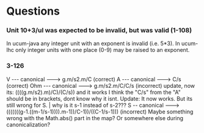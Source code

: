 # Questions

### Unit 10+3/ul was expected to be invalid, but was valid (1-108)

In ucum-java any integer unit with an exponent is invalid (i.e. 5*3).
In ucum-lhc only integer units with one place (0-9) may be raised to an exponent.

### 3-126

V --- canonical ---> g.m/s2.m/C (correct)
A --- canonical ---> C/s (correct)
Ohm --- canonical ---> g.m/s2.m/C/C/s (incorrect) update, now its: ((((g.m/s2).m)/C)/(C/s)) and it works
I think the "C/s" from the "A" should be in brackets, dont know why it isnt. Update: It now works.
But its still wrong for S.
                                      | why is it s-1 instead of s-2???
S -- canonical ---> (((((((g-1.((m-1/s-1)))).m-1))/C-1))/((C-1/s-1))) (incorrect)
Maybe something wrong with the Math.abs() part in the map? Or somewhere else during canonicalization?